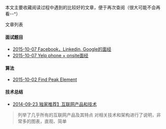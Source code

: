
本文主要收藏阅读过程中遇到的比较好的文章，便于再次查阅（很大可能不会再看--^）

文章列表

#### 面试题目
- [2015-10-07 Facebook，Linkedin, Google的面经](http://chuansong.me/n/1787152)
- [2015-10-07 Yelp phone + onsite面经](http://chuansong.me/n/1787152)


#### 算法
- [2015-10-02 Find Peak Element](http://chuansong.me/n/1763550)


#### 技术总结
- [2014-09-23 独家推荐】互联网产品和技术](http://chuansong.me/n/706798)
> 列举了几乎所有的互联网产品及其特点
> 对相关技术和架构进行了说明，非常多的图表，直观、简单
